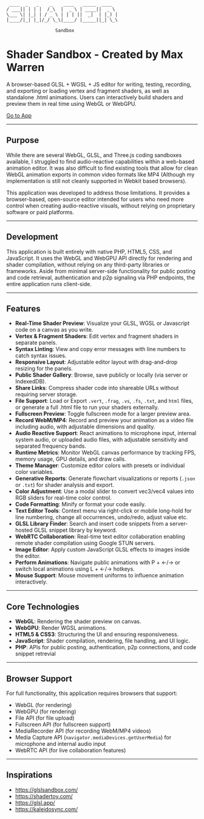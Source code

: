 ```
 ____  _   _    _    ____   _____  ____  
/ ___|| | | |  /_\  |  _ \ | ____||  _ \ 
\___ \| |_| | / _ \ | | | ||  _|  | |_) |
|____/|_| |_|/_/ \_\|____/ |_____||_| \_\

                  Sandbox

```

# Shader Sandbox - Created by Max Warren

A browser-based GLSL + WGSL + JS editor for writing, testing, recording, and exporting or loading vertex and fragment shaders, as well as standalone .html animations. Users can interactively build shaders and preview them in real time using WebGL or WebGPU.

[Go to App](https://max.wuaze.com/glsl)

---

## Purpose

While there are several WebGL, GLSL, and Three.js coding sandboxes available, I struggled to find audio-reactive capabilities within a web-based animation editor. It was also difficult to find existing tools that allow for clean WebGL animation exports in common video formats like MP4 (Although my implementation is still not cleanly supported in Webkit based browsers).

This application was developed to address those limitations. It provides a browser-based, open-source editor intended for users who need more control when creating audio-reactive visuals, without relying on proprietary software or paid platforms.

---

## Development

This application is built entirely with native PHP, HTML5, CSS, and JavaScript. It uses the WebGL and WebGPU API directly for rendering and shader compilation, without relying on any third-party libraries or frameworks. Aside from minimal server-side functionality for public posting and code retrieval, authentication and p2p signaling via PHP endpoints, the entire application runs client-side.

---

## Features

- **Real-Time Shader Preview**: Visualize your GLSL, WGSL or Javascript code on a canvas as you write.
- **Vertex & Fragment Shaders**: Edit vertex and fragment shaders in separate panels.
- **Syntax Linting**: View and copy error messages with line numbers to catch syntax issues.
- **Responsive Layout**: Adjustable editor layout with drag-and-drop resizing for the panels.
- **Public Shader Gallery**: Browse, save publicly or locally (via server or IndexedDB).
- **Share Links**: Compress shader code into shareable URLs without requiring server storage.
- **File Support**: Load or Export `.vert`, `.frag`, `.vs`, `.fs`, `.txt`, and `html` files, or generate a full .html file to run your shaders externally.
- **Fullscreen Preview**: Toggle fullscreen mode for a larger preview area.
- **Record WebM/MP4**: Record and preview your animation as a video file including audio, with adjustable dimensions and quality.
- **Audio Reactive Support**: React animations to microphone input, internal system audio, or uploaded audio files, with adjustable sensitivity and separated frequency bands.
- **Runtime Metrics**: Monitor WebGL canvas performance by tracking FPS, memory usage, GPU details, and draw calls.
- **Theme Manager**: Customize editor colors with presets or individual color variables.  
- **Generative Reports**: Generate flowchart visualizations or reports (`.json` or `.txt`) for shader analysis and export.
- **Color Adjustment**: Use a modal slider to convert vec3/vec4 values into RGB sliders for real-time color control.
- **Code Formatting**: Minify or format your code easily.
- **Text Editor Tools**: Context menu via right-click or mobile long-hold for line numbering, change all occurrences, undo/redo, adjust value etc.
- **GLSL Library Finder**: Search and insert code snippets from a server-hosted GLSL snippet library by keyword.
- **WebRTC Collaboration**: Real-time text editor collaboration enabling remote shader compilation using Google STUN servers.
- **Image Editor**: Apply custom JavaScript GLSL effects to images inside the editor.
- **Perform Animations**: Navigate public animations with P + ←/→ or switch local animations using L + ←/→ hotkeys.
- **Mouse Support**: Mouse movement uniforms to influence animation interactively.

---

## Core Technologies

- **WebGL**: Rendering the shader preview on canvas.
- **WebGPU**: Render WGSL animations.
- **HTML5 & CSS3**: Structuring the UI and ensuring responsiveness.
- **JavaScript**: Shader compilation, rendering, file handling, and UI logic.  
- **PHP**: APIs for public posting, authentication, p2p connections, and code snippet retrevial

---

## Browser Support

For full functionality, this application requires browsers that support:

- WebGL (for rendering)
- WebGPU (for rendering)
- File API (for file upload)  
- Fullscreen API (for fullscreen support)
- MediaRecorder API (for recording WebM/MP4 videos)
- Media Capture API (`navigator.mediaDevices.getUserMedia`) for microphone and internal audio input
- WebRTC API (for live collaboration features)

---

## Inspirations

- https://glslsandbox.com/  
- https://shadertoy.com/  
- https://glsl.app/  
- https://kaleidosync.com/